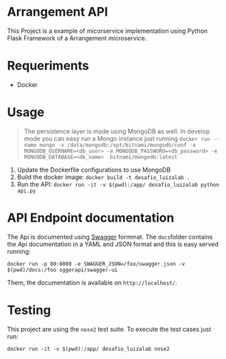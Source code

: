 # Arrangement API

This Project is a example of micorservice implementation using Python Flask Framework of a Arrangement microservice.

# Requeriments

- Docker

# Usage

> The persistence layer is made using MongoDB as well. In develop mode you can easy run a Mongo instance just running ```docker run --name mongo -v /data/mongodb:/opt/bitnami/mongodb/conf -e MONGODB_USERNAME=<db_user> -e MONGODB_PASSWORD=<db_password> -e MONGODB_DATABASE=<db_name>  bitnami/mongodb:latest```


1. Update the Dockerfile configurations to use MongoDB
2. Build the docker image:
    ```docker build -t desafio_luizalab .```
3. Run the API:
    ```docker run -it -v $(pwd):/app/ desafio_luizalab python api.py```

# API Endpoint documentation

The Api is documented using [Swagger](https://editor.swagger.io) formmat. The `docs`folder contains the Api documentation in a YAML and JSON format and this is easy served running:

```docker run -p 80:8080 -e SWAGGER_JSON=/foo/swagger.json -v $(pwd)/docs:/foo sggerapi/swagger-ui```

Them, the documentation is available on `http://localhost/`.

# Testing 

This project are using the `nose2` test suite. To execute the test cases just run:

```docker run -it -v $(pwd):/app/ desafio_luizalab nose2```
